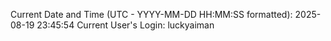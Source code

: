 Current Date and Time (UTC - YYYY-MM-DD HH:MM:SS formatted): 2025-08-19 23:45:54
Current User's Login: luckyaiman
